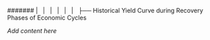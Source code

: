 ####### |   |   |   |   |   |   ├── Historical Yield Curve during Recovery Phases of Economic Cycles

*Add content here*